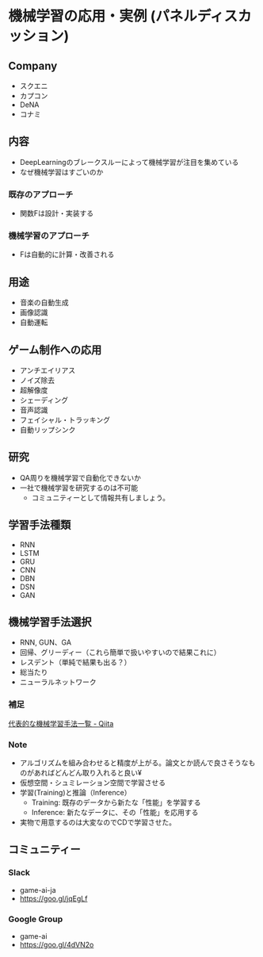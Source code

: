 # 機械学習の応用・実例 (パネルディスカッション)
## Company
- スクエニ
- カプコン
- DeNA
- コナミ

## 内容
- DeepLearningのブレークスルーによって機械学習が注目を集めている
- なぜ機械学習はすごいのか

### 既存のアプローチ
- 関数Fは設計・実装する

### 機械学習のアプローチ
- Fは自動的に計算・改善される

## 用途
- 音楽の自動生成
- 画像認識
- 自動運転

## ゲーム制作への応用
- アンチエイリアス
- ノイズ除去
- 超解像度
- シェーディング
- 音声認識
- フェイシャル・トラッキング
- 自動リップシンク

## 研究
- QA周りを機械学習で自動化できないか
- 一社で機械学習を研究するのは不可能
  - コミュニティーとして情報共有しましょう。


## 学習手法種類
- RNN
- LSTM
- GRU
- CNN
- DBN
- DSN
- GAN

## 機械学習手法選択
- RNN, GUN、GA
- 回帰、グリーディー（これら簡単で扱いやすいので結果これに）
- レスデント（単純で結果も出る？）
- 総当たり
- ニューラルネットワーク

### 補足
[代表的な機械学習手法一覧 - Qiita](https://qiita.com/tomomoto/items/b3fd1ec7f9b68ab6dfe2)

### Note
- アルゴリズムを組み合わせると精度が上がる。論文とか読んで良さそうなものがあればどんどん取り入れると良い¥
- 仮想空間・シュミレーション空間で学習させる
- 学習(Training)と推論（Inference）
  - Training: 既存のデータから新たな「性能」を学習する
  - Inference: 新たなデータに、その「性能」を応用する
- 実物で用意するのは大変なのでCDで学習させた。

## コミュニティー
### Slack
- game-ai-ja
- https://goo.gl/jqEgLf

### Google Group
- game-ai
- https://goo.gl/4dVN2o
